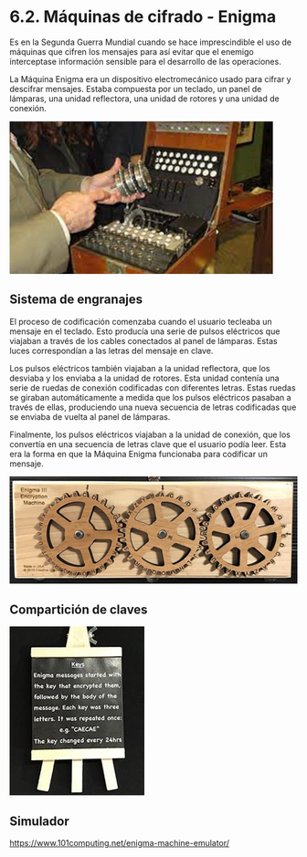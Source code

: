 # 6.2. Máquinas de cifrado - Enigma

Es en la Segunda Guerra Mundial cuando se hace imprescindible el uso de máquinas que cifren los mensajes para así evitar que el enemigo interceptase información sensible para el desarrollo de las operaciones.

La Máquina Enigma era un dispositivo electromecánico usado para cifrar y descifrar mensajes. Estaba compuesta por un teclado, un panel de lámparas, una unidad reflectora, una unidad de rotores y una unidad de conexión.

![](img/2022-11-24-21-24-06.png)

## Sistema de engranajes

El proceso de codificación comenzaba cuando el usuario tecleaba un mensaje en el teclado. Esto producía una serie de pulsos eléctricos que viajaban a través de los cables conectados al panel de lámparas. Estas luces correspondían a las letras del mensaje en clave.

Los pulsos eléctricos también viajaban a la unidad reflectora, que los desviaba y los enviaba a la unidad de rotores. Esta unidad contenía una serie de ruedas de conexión codificadas con diferentes letras. Estas ruedas se giraban automáticamente a medida que los pulsos eléctricos pasaban a través de ellas, produciendo una nueva secuencia de letras codificadas que se enviaba de vuelta al panel de lámparas.

Finalmente, los pulsos eléctricos viajaban a la unidad de conexión, que los convertía en una secuencia de letras clave que el usuario podía leer. Esta era la forma en que la Máquina Enigma funcionaba para codificar un mensaje.

![](img/2022-11-25-17-37-25.png)

## Compartición de claves

![](img/2022-11-25-17-37-07.png)

## Simulador

https://www.101computing.net/enigma-machine-emulator/
